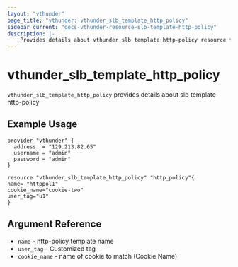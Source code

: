 ```yaml
---
layout: "vthunder"
page_title: "vthunder: vthunder_slb_template_http_policy"
sidebar_current: "docs-vthunder-resource-slb-template-http-policy"
description: |-
    Provides details about vthunder slb template http-policy resource for A10
---
```


# vthunder\_slb\_template\_http_policy

`vthunder_slb_template_http_policy` provides details about slb template http-policy
## Example Usage


```hcl
provider "vthunder" {
  address  = "129.213.82.65"
  username = "admin"
  password = "admin"
}

resource "vthunder_slb_template_http_policy" "http_policy"{
name= "httppol1"
cookie_name="cookie-two"
user_tag="u1"
}
```

## Argument Reference

* `name` - http-policy template name
* `user_tag` - Customized tag
* `cookie_name` - name of cookie to match (Cookie Name)


